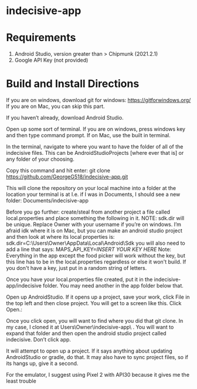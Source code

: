# indecisive-app
# Requirements
1. Android Studio, version greater than > Chipmunk (2021.2.1)
2. Google API Key (not provided)

# Build and Install Directions
If you are on windows, download git for windows: https://gitforwindows.org/ If you are on Mac, you can skip this part. 

If you haven’t already, download Android Studio. 

Open up some sort of terminal. If you are on windows, press windows key and then type command prompt. If on Mac, use the built in terminal.  

In the terminal, navigate to where you want to have the folder of all of the indecisive files. This can be AndroidStudioProjects [where ever that is] or any folder of your choosing. 

Copy this command and hit enter: git clone https://github.com/GeorgeG518/indecisive-app.git 

This will clone the repository on your local machine into a folder at the location your terminal is at I.e. if I was in Documents, I should see a new folder: Documents/indecisive-app 

Before you go further: create/steal from another project a file called local.properties and place something the following in it. 
NOTE: sdk.dir will be unique. Replace Owner with your username if you’re on windows. 
I’m afraid idk where it is on Mac, but you can make an android studio project and then look at where its local properties is: 
sdk.dir=C\:\\Users\\Owner\\AppData\\Local\\Android\\Sdk 
you will also need to add a line that says: MAPS_API_KEY=*INSERT YOUR KEY HERE*
Note: Everything in the app except the food picker will work without the key, but this line has to be in the local.properties regardless or else it won't build.
If you don't have a key, just put in a random string of letters.

Once you have your local.properties file created, put it in the indecisive-app/indecisive folder. You may need another in the app folder below that. 

Open up AndroidStudio. If it opens up a project, save your work, click File in the top left and then close project. You will get to a screen like this. Click Open.:  

Once you click open, you will want to find where you did that git clone.
In my case, I cloned it at Users\Owner\indecisive-app\ . You will want to expand that folder and then open the android studio project called indecisive. 
Don’t click app. 


It will attempt to open up a project. If it says anything about updating AndroidStudio or gradle, do that. It may also have to sync project files, so if its hangs up, give it a second. 

For the emulator, I suggest using Pixel 2 with API30 because it gives me the least trouble 


